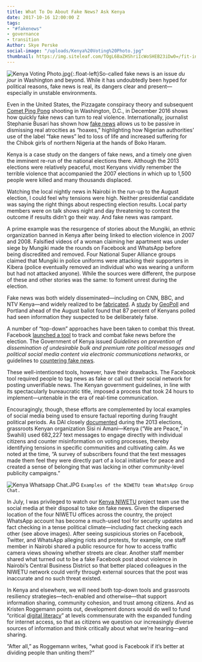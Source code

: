 ```yaml
---
title: What To Do About Fake News? Ask Kenya
date: 2017-10-16 12:00:00 Z
tags:
- "#fakenews"
- governance
- transition
Author: Skye Perske
social-image: "/uploads/Kenya%20Voting%20Photo.jpg"
thumbnail: https://img.siteleaf.com/TOgL6BaZHShriIcWoSHEB23iDw0=/fit-in/297x297/filters:dpr(2):quality(60):frames(0)/https://siteleaf-cdn.s3.amazonaws.com/599dea965328932886e8b860/assets/59e4c6bd536d684ded562ee7.jpg
---
```


![Kenya Voting Photo.jpg](/uploads/Kenya%20Voting%20Photo.jpg){:.float-left}So-called fake news is an issue *du jour* in Washington and beyond. While it has undoubtedly been hyped for political reasons, fake news is real, its dangers clear and present—especially in unstable environments.

Even in the United States, the Pizzagate conspiracy theory and subsequent [Comet Ping Pong](http://www.cnn.com/2017/06/22/politics/pizzagate-sentencing/index.html) shooting in Washington, D.C., in December 2016 shows how quickly fake news can turn to real violence. Internationally, journalist Stephanie Busari has shown how [fake news](https://www.ted.com/talks/stephanie_busari_how_fake_news_does_real_harm) allows us to be passive in dismissing real atrocities as “hoaxes,” highlighting how Nigerian authorities’ use of the label “fake news” led to loss of life and increased suffering for the Chibok girls of northern Nigeria at the hands of Boko Haram.

<!--more-->

Kenya is a case study on the dangers of fake news, and a timely one given the imminent re-run of the national elections there. Although the 2013 elections were relatively peaceful, most Kenyans vividly remember the terrible violence that accompanied the 2007 elections in which up to 1,500 people were killed and many thousands displaced.

Watching the local nightly news in Nairobi in the run-up to the August election, I could feel why tensions were high. Neither presidential candidate was saying the right things about respecting election results. Local party members were on talk shows night and day threatening to contest the outcome if results didn’t go their way. And fake news was rampant.

A prime example was the resurgence of stories about the Mungiki, an ethnic organization banned in Kenya after being linked to election violence in 2007 and 2008. Falsified videos of a woman claiming her apartment was under siege by Mungiki made the rounds on Facebook and WhatsApp before being discredited and removed. Four National Super Alliance groups claimed that Mungiki in police uniforms were attacking their supporters in Kibera (police eventually removed an individual who was wearing a uniform but had not attacked anyone). While the sources were different, the purpose of these and other stories was the same: to foment unrest during the election.

Fake news was both widely disseminated—including on CNN, BBC, and NTV Kenya—and widely realized to be [fabricated](http://www.aljazeera.com/indepth/opinion/2017/08/kenya-latest-victim-fake-news-170816121455181.html). A [study](https://cdn2.hubspot.net/hubfs/325431/The-Reality-of-Fake-News-in-Kenya%20-%20FINAL.pdf?t=1502723966924) by [GeoPoll](https://research.geopoll.com/#) and Portland ahead of the August ballot found that 87 percent of Kenyans polled had seen information they suspected to be deliberately false.

A number of “top-down” approaches have been taken to combat this threat. Facebook [launched a tool](https://qz.com/1044573/facebook-and-whatsapp-introduce-fake-news-tool-ahead-of-kenya-elections/) to track and combat fake news before the election. The Government of Kenya issued *Guidelines on prevention of dissemination of undesirable bulk and premium rate political messages and political social media content via electronic communications networks*, or guidelines to [countering fake news](http://www.aljazeera.com/indepth/opinion/2017/08/kenya-latest-victim-fake-news-170816121455181.html).

These well-intentioned tools, however, have their drawbacks. The Facebook tool required people to tag news as fake or call out their social network for posting unverifiable news. The Kenyan government guidelines, in line with its spectacularly bureaucratic title, imposed a process that took 24 hours to implement—untenable in the era of real-time communication.

Encouragingly, though, these efforts are complemented by local examples of social media being used to ensure factual reporting during fraught political periods. As DAI closely [documented](http://dai-global-developments.com/articles/text-messages-empower-kenya/) during the 2013 elections, grassroots Kenyan organization Sisi ni Amani—Kenya (“We are Peace,” in Swahili) used 682,227 text messages to engage directly with individual citizens and counter misinformation on voting processes, thereby identifying tensions in specific communities and cultivating calm. As we noted at the time, “A survey of subscribers found that the text messages made them feel they were directly part of a local initiative for peace and created a sense of belonging that was lacking in other community-level publicity campaigns.”

![Kenya Whatsapp Chat.JPG](/uploads/Kenya%20Whatsapp%20Chat.JPG)
`Examples of the NIWETU team WhatsApp Group Chat.`

In July, I was privileged to watch our [Kenya NIWETU](https://www.dai.com/our-work/projects/kenya-ni-wetu-ni-wajibu-wetu-niwetu) project team use the social media at their disposal to take on fake news. Given the dispersed location of the four NIWETU offices across the country, the project WhatsApp account has become a much-used tool for security updates and fact checking in a tense political climate—including fact checking each other (see above images). After seeing suspicious stories on Facebook, Twitter, and WhatsApp alleging riots and protests, for example, one staff member in Nairobi shared a public resource for how to access traffic camera views showing whether streets are clear. Another staff member shared what turned out to be a fake Facebook post about violence in Nairobi’s Central Business District so that better placed colleagues in the NIWETU network could verify through external sources that the post was inaccurate and no such threat existed.

In Kenya and elsewhere, we will need both top-down tools and grassroots resiliency strategies—tech-enabled and otherwise—that support information sharing, community cohesion, and trust among citizens. And as Kristen Roggemann points out, development donors would do well to fund “critical [digital literacy](https://dai-global-digital.com/investments-in-internet-access-must-include-investments-in-critical-digital-literacy.html)” at levels commensurate with the expanded funding for internet access, so that as citizens we question our increasingly diverse sources of information and think critically about what we’re hearing—and sharing.

“After all,” as Roggemann writes, “what good is Facebook if it’s better at dividing people than uniting them?”